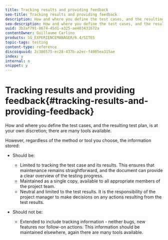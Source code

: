 ```yaml
---
title: Tracking results and providing feedback
seo-title: Tracking results and providing feedback
description: How and where you define the test cases, and the resulting test plan, is at your own discretion
seo-description: How and where you define the test cases, and the resulting test plan, is at your own discretion
uuid: 3b2af791-8674-45d1-a325-ae403431672a
contentOwner: Guillaume Carlino
products: SG_EXPERIENCEMANAGER/6.4/SITES
topic-tags: testing
content-type: reference
discoiquuid: 2c386575-ec28-437b-a2ec-f4005ea315ae
index: y
internal: n
snippet: y
---
```


# Tracking results and providing feedback{#tracking-results-and-providing-feedback}

How and where you define the test cases, and the resulting test plan, is at your own discretion; there are many tools available.

However, regardless of the method or tool you choose, the information stored:

* Should be:

    * Limited to tracking the test case and its results. This ensures that maintenance remains straightforward, and the document can provide a clear overview of the testing progress.
    * Maintained as a single copy, available to all appropriate members of the project team.
    * Neutral and limited to the test results. It is the responsibility of the project manager to make decisions on any actions resulting from the test results.

* Should not be:

    * Extended to include tracking information - neither bugs, new features nor follow-on actions. This information should be maintained elsewhere, again there are many tools available.

